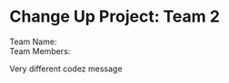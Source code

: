 # Change Up Project: Team 2

Team Name:  <br />
Team Members:  <br />

Very different codez message
